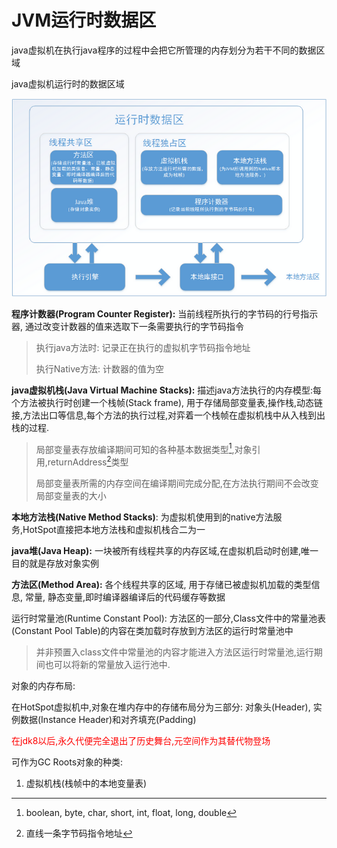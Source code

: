 # JVM运行时数据区

java虚拟机在执行java程序的过程中会把它所管理的内存划分为若干不同的数据区域

java虚拟机运行时的数据区域

![jvm memory](../../statics/java/jvm-memory.png)



**程序计数器(Program Counter Register):** 当前线程所执行的字节码的行号指示器, 通过改变计数器的值来选取下一条需要执行的字节码指令

> 执行java方法时: 记录正在执行的虚拟机字节码指令地址
>
> 执行Native方法: 计数器的值为空

**java虚拟机栈(Java Virtual Machine Stacks):** 描述java方法执行的内存模型:每个方法被执行时创建一个栈帧(Stack frame), 用于存储局部变量表,操作栈,动态链接,方法出口等信息,每个方法的执行过程,对弈着一个栈帧在虚拟机栈中从入栈到出栈的过程.

> 局部变量表存放编译期间可知的各种基本数据类型[^1],对象引用,returnAddress[^2]类型
>
> 局部变量表所需的内存空间在编译期间完成分配,在方法执行期间不会改变局部变量表的大小

**本地方法栈(Native Method Stacks)**: 为虚拟机使用到的native方法服务,HotSpot直接把本地方法栈和虚拟机栈合二为一

**java堆(Java Heap):** 一块被所有线程共享的内存区域,在虚拟机启动时创建,唯一目的就是存放对象实例

**方法区(Method Area):** 各个线程共享的区域, 用于存储已被虚拟机加载的类型信息, 常量, 静态变量,即时编译器编译后的代码缓存等数据

运行时常量池(Runtime Constant Pool): 方法区的一部分,Class文件中的常量池表(Constant Pool Table)的内容在类加载时存放到方法区的运行时常量池中

> 并非预置入class文件中常量池的内容才能进入方法区运行时常量池,运行期间也可以将新的常量放入运行池中.

对象的内存布局:

在HotSpot虚拟机中,对象在堆内存中的存储布局分为三部分: 对象头(Header), 实例数据(Instance Header)和对齐填充(Padding)

<font color="red">在jdk8以后,永久代便完全退出了历史舞台,元空间作为其替代物登场</font>

可作为GC Roots对象的种类:

1. 虚拟机栈(栈帧中的本地变量表)

[^1]: boolean, byte, char, short, int, float, long, double
[^2]: 直线一条字节码指令地址
